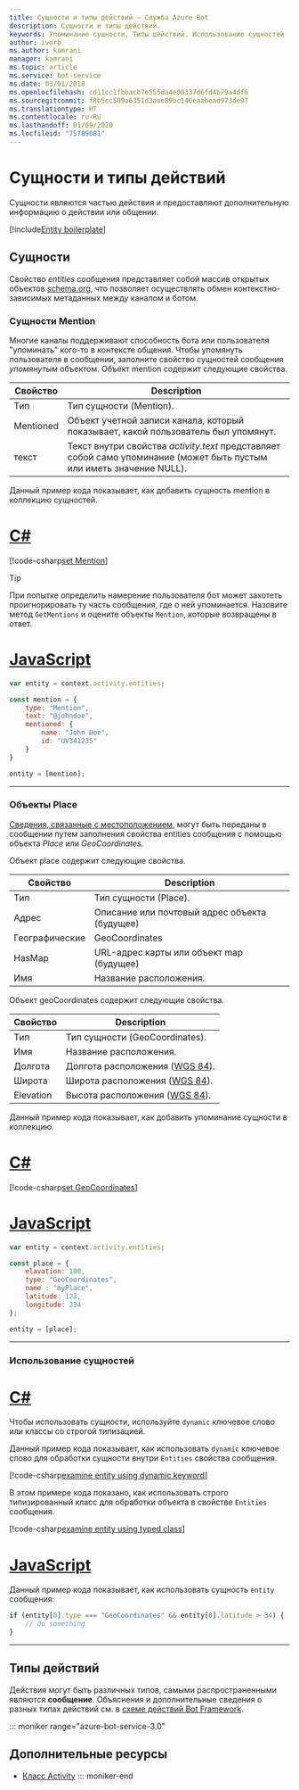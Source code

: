 ```yaml
---
title: Сущности и типы действий — Служба Azure Bot
description: Сущности и типы действий.
keywords: Упоминание сущности. Типы действий. Использование сущностей
author: ivorb
ms.author: kamrani
manager: kamrani
ms.topic: article
ms.service: bot-service
ms.date: 03/01/2018
ms.openlocfilehash: cd11cc1fbbacb7e555da4e00337d6fd4b79a4df6
ms.sourcegitcommit: f8b5cc509a6351d3aae89bc146eaabead973de97
ms.translationtype: HT
ms.contentlocale: ru-RU
ms.lasthandoff: 01/09/2020
ms.locfileid: "75789081"
---
```

# <a name="entities-and-activity-types"></a>Сущности и типы действий

Сущности являются частью действия и предоставляют дополнительную информацию о действии или общении.

[!include[Entity boilerplate](includes/snippet-entity-boilerplate.md)]

## <a name="entities"></a>Сущности

Свойство *entities* сообщения представляет собой массив открытых объектов <a href="http://schema.org/" target="_blank">schema.org</a>, что позволяет осуществлять обмен контекстно-зависимых метаданных между каналом и ботом.

### <a name="mention-entities"></a>Сущности Mention

Многие каналы поддерживают способность бота или пользователя "упоминать" кого-то в контексте общения.
Чтобы упомянуть пользователя в сообщении, заполните свойство сущностей сообщения *упомянутым* объектом.
Объект mention содержит следующие свойства.

| Свойство | Description |
|----|----|
| Тип | Тип сущности (Mention). |
| Mentioned | Объект учетной записи канала, который показывает, какой пользователь был упомянут. | 
| текст | Текст внутри свойства *activity.text* представляет собой само упоминание (может быть пустым или иметь значение NULL). |

Данный пример кода показывает, как добавить сущность mention в коллекцию сущностей.

# <a name="ctabcs"></a>[C#](#tab/cs)
[!code-csharp[set Mention](includes/code/dotnet-create-messages.cs#setMention)]

> [!TIP]
> При попытке определить намерение пользователя бот может захотеть проигнорировать ту часть сообщения, где о ней упоминается. Назовите метод `GetMentions` и оцените объекты `Mention`, которые возвращены в ответ.

# <a name="javascripttabjs"></a>[JavaScript](#tab/js)
```javascript
var entity = context.activity.entities;

const mention = {
    type: "Mention",
    text: "@johndoe",
    mentioned: {
        name: "John Doe",
        id: "UV341235"
    }
}

entity = [mention];
```

---

### <a name="place-objects"></a>Объекты Place

<a href="https://schema.org/Place" target="_blank">Сведения, связанные с местоположением</a>, могут быть переданы в сообщении путем заполнения свойства entities сообщения с помощью объекта *Place* или *GeoCoordinates*.

Объект place содержит следующие свойства.

| Свойство | Description |
|----|----|
| Тип | Тип сущности (Place). |
| Адрес | Описание или почтовый адрес объекта (будущее) |
| Географические | GeoCoordinates |
| HasMap | URL-адрес карты или объект map (будущее) |
| Имя | Название расположения. |

Объект geoCoordinates содержит следующие свойства.

| Свойство | Description |
|----|----|
| Тип | Тип сущности (GeoCoordinates). |
| Имя | Название расположения. |
| Долгота | Долгота расположения (<a href="https://en.wikipedia.org/wiki/World_Geodetic_System" target="_blank">WGS 84</a>). |
| Широта | Широта расположения (<a href="https://en.wikipedia.org/wiki/World_Geodetic_System" target="_blank">WGS 84</a>). |
| Elevation | Высота расположения (<a href="https://en.wikipedia.org/wiki/World_Geodetic_System" target="_blank">WGS 84</a>). |

Данный пример кода показывает, как добавить упоминание сущности в коллекцию.

# <a name="ctabcs"></a>[C#](#tab/cs)
[!code-csharp[set GeoCoordinates](includes/code/dotnet-create-messages.cs#setGeoCoord)]

# <a name="javascripttabjs"></a>[JavaScript](#tab/js)
```javascript
var entity = context.activity.entities;

const place = {
    elavation: 100,
    type: "GeoCoordinates",
    name : "myPlace",
    latitude: 123,
    longitude: 234
};

entity = [place];

```

---

### <a name="consume-entities"></a>Использование сущностей

# <a name="ctabcs"></a>[C#](#tab/cs)

Чтобы использовать сущности, используйте `dynamic` ключевое слово или классы со строгой типизацией.

Данный пример кода показывает, как использовать `dynamic` ключевое слово для обработки сущности внутри `Entities` свойства сообщения.

[!code-csharp[examine entity using dynamic keyword](includes/code/dotnet-create-messages.cs#examineEntity1)]

В этом примере кода показано, как использовать строго типизированный класс для обработки объекта в свойстве `Entities` сообщения.

[!code-csharp[examine entity using typed class](includes/code/dotnet-create-messages.cs#examineEntity2)]

# <a name="javascripttabjs"></a>[JavaScript](#tab/js)

Данный пример кода показывает, как использовать сущность `entity` сообщения:

```javascript
if (entity[0].type === "GeoCoordinates" && entity[0].latitude > 34) {
    // do something
}
```

---

## <a name="activity-types"></a>Типы действий
<!-- 
This code example show how to process an activity of type **message**:

# [C#](#tab/cs)

```cs
if (context.Activity.Type == ActivityTypes.Message){
    // do something
}
```

# [JavaScript](#tab/js)

```js
if(context.activity.type === 'message'){
    // do something
}
```

--- -->

Действия могут быть различных типов, самыми распространенными являются **сообщение**. Объяснения и дополнительные сведения о разных типах действий см. в [схеме действий Bot Framework](https://aka.ms/botSpecs-activitySchema).

::: moniker range="azure-bot-service-3.0"

## <a name="additional-resources"></a>Дополнительные ресурсы

- <a href="https://docs.botframework.com/csharp/builder/sdkreference/dc/d2f/class_microsoft_1_1_bot_1_1_connector_1_1_activity.html" target="_blank">Класс Activity</a>
::: moniker-end
